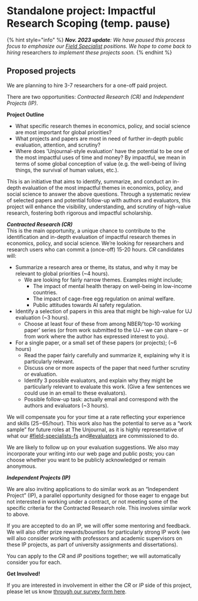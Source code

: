 # Standalone project: Impactful Research Scoping (temp. pause)

{% hint style="info" %}
_**Nov. 2023 update**: We have paused this process focus to emphasize our_ [_Field Specialist_](../../organizational-roles-and-responsibilities.md#field-specialists-fs) _positions. We hope to come back to hiring_ researchers _to implement these projects soon._&#x20;
{% endhint %}

## Proposed projects

We are planning to hire 3-7 researchers for a one-off paid project.&#x20;

There are two opportunities: _Contracted Research (CR)_ and _Independent Projects (IP)_.

**Project Outline**

* What specific research themes in economics, policy, and social science are most important for global priorities?&#x20;
* What projects and papers are most in need of further in-depth public evaluation, attention, and scrutiny?&#x20;
* Where does 'Unjournal-style evaluation' have the potential to be one of the most impactful uses of time and money? By impactful, we mean in terms of some global conception of value (e.g. the well-being of living things, the survival of human values, etc.).

This is an initiative that aims to identify, summarize, and conduct an in-depth evaluation of the most impactful themes in economics, policy, and social science to answer the above questions. Through a systematic review of selected papers and potential follow-up with authors and evaluators, this project will enhance the visibility, understanding, and scrutiny of high-value research, fostering both rigorous and impactful scholarship.&#x20;

_**Contracted Research (CR)**_\
This is the main opportunity, a unique chance to contribute to the identification and in-depth evaluation of impactful research themes in economics, policy, and social science. We’re looking for researchers and research users who can commit a (once-off) 15-20 hours. _CR_ candidates will:

* Summarize a research area or theme, its status, and why it may be relevant to global priorities (\~4 hours).
  * We are looking for fairly narrow themes. Examples might include;&#x20;
    * The impact of mental health therapy on well-being in low-income countries.&#x20;
    * The impact of cage-free egg regulation on animal welfare.
    * Public attitudes towards AI safety regulation.
* Identify a selection of papers in this area that might be high-value for UJ evaluation (\~3 hours).
  * Choose at least four of these from among NBER/’top-10 working paper’ series (or from work submitted to the UJ – we can share – or from work where the author has expressed interest to you).
* For a single paper, or a small set of these papers (or projects); (\~6 hours)
  * Read the paper fairly carefully and summarize it, explaining why it is particularly relevant.
  * Discuss one or more aspects of the paper that need further scrutiny or evaluation.
  * Identify 3 possible evaluators, and explain why they might be particularly relevant to evaluate this work. (Give a few sentences we could use in an email to these evaluators).
  * Possible follow-up task: actually email and correspond with the authors and evaluators (\~3 hours).

We will compensate you for your time at a rate reflecting your experience and skills ($25-$65/hour). This work also has the potential to serve as a “work sample” for future roles at The Unjournal, as it is highly representative of what our [#field-specialists-fs](../#field-specialists-fs "mention") and[#evaluators](../#evaluators "mention") are commissioned to do.&#x20;

We are likely to follow up on your evaluation suggestions. We also may incorporate your writing into our web page and public posts; you can choose whether you want to be publicly acknowledged or remain anonymous.

_**Independent Projects (IP)**_

We are also inviting applications to do similar work as an “Independent Project” (IP), a parallel opportunity designed for those eager to engage but not interested in working under a contract, or not meeting some of the specific criteria for the Contracted Research role. This involves similar work to above.

If you are accepted to do an IP, we will offer some mentoring and feedback. We will also offer prize rewards/bounties for particularly strong IP work (we will also consider working with professors and academic supervisors on these IP projects, as part of university assignments and dissertations).

You can apply to the _CR_ and _IP_ positions together; we will automatically consider you for each.

**Get Involved!**

If you are interested in involvement in either the _CR_ or _IP_ side of this project, please let us know [through our survey form here](https://airtable.com/appbPYEw9nURln7Qg/shrxGwooWtwZqY8cd).
